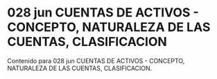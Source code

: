 # 028 jun  CUENTAS DE ACTIVOS - CONCEPTO, NATURALEZA DE LAS CUENTAS, CLASIFICACION

Contenido para 028 jun  CUENTAS DE ACTIVOS - CONCEPTO, NATURALEZA DE LAS CUENTAS, CLASIFICACION.